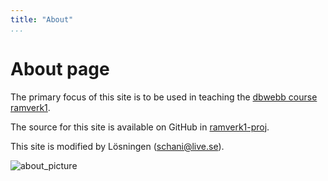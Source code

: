 ```yaml
---
title: "About"
...
```

About page
=========================

The primary focus of this site is to be used in teaching the [dbwebb course ramverk1](http://dbwebb.se/ramverk1).

The source for this site is available on GitHub in [ramverk1-proj](https://github.com/Schanihbg/ramverk1-proj).

This site is modified by Lösningen (schani@live.se).

![about_picture](img/about.jpg "Picture of code")
